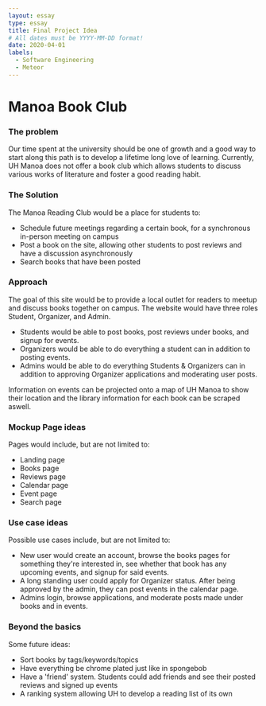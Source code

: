 ```yaml
---
layout: essay
type: essay
title: Final Project Idea
# All dates must be YYYY-MM-DD format!
date: 2020-04-01
labels:
  - Software Engineering
  - Meteor
---
```


# Manoa Book Club
### The problem
   Our time spent at the university should be one of growth and a good way to start along this path is to develop a lifetime long love of learning. Currently, UH Manoa does not offer a book club which allows students to discuss various works of literature and foster a good reading habit.
### The Solution
The Manoa Reading Club would be a place for students to:<br>
 - Schedule future meetings regarding a certain book, for a synchronous in-person meeting on campus <br>
  - Post a book on the site, allowing other students to post reviews and have a discussion asynchronously<br>
  - Search books that have been posted

### Approach
The goal of this site would be to provide a local outlet for readers to meetup and discuss books together on campus. The website would have three roles Student, Organizer, and Admin.<br>
 - Students would be able to post books, post reviews under books, and signup for events.<br>
 - Organizers would be able to do everything a student can in addition to posting events.<br>
 - Admins would be able to do everything Students & Organizers can in addition to approving Organizer applications and moderating user posts.<br>
 
Information on events can be projected onto a map of UH Manoa to show their location and the library information for each book can be scraped aswell.

### Mockup Page ideas
Pages would include, but are not limited to:<br>
 - Landing page
 - Books page
 - Reviews page
 - Calendar page
 - Event page
 - Search page
 
 ### Use case ideas
 Possible use cases include, but are not limited to:
  - New user would create an account, browse the books pages for something they're interested in, see whether that book has any upcoming events, and signup for said events.
  - A long standing user could apply for Organizer status. After being approved by the admin, they can post events in the calendar page.
 - Admins login, browse applications, and moderate posts made under books and in events.
 
 ### Beyond the basics
Some future ideas:
 - Sort books by tags/keywords/topics
 - Have everything be chrome plated just like in spongebob
 - Have a 'friend' system. Students could add friends and see their posted reviews and signed up events
 - A ranking system allowing UH to develop a reading list of its own

